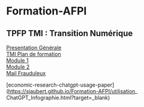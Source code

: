 # Formation-AFPI

## <b> TPFP TMI : Transition Numérique</b><br>

[Presentation Générale](https://sjaubert.github.io/Formation-AFPI/presentation.html?target=_blank)<br>
[TMI Plan de formation](https://sjaubert.github.io/Formation-AFPI/plan.html?target=_blank)<br>
[Module 1](https://sjaubert.github.io/Formation-AFPI/module1.html?target=_blank)<br>
[Module 2](https://sjaubert.github.io/Formation-AFPI/module2.html?target=_blank)<br>
[Mail Frauduleux](https://sjaubert.github.io/Formation-AFPI/mailfrauduleux.html?target=_blank)<br>

[economic-research-chatgpt-usage-paper](https://sjaubert.github.io/Formation-AFPI/utilisation_ ChatGPT_Infographie.html?target=_blank)<br>
